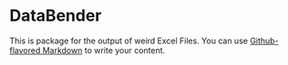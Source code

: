 # DataBender

This is package for the output of weird Excel Files. You can use
[Github-flavored Markdown](https://guides.github.com/features/mastering-markdown/)
to write your content.
